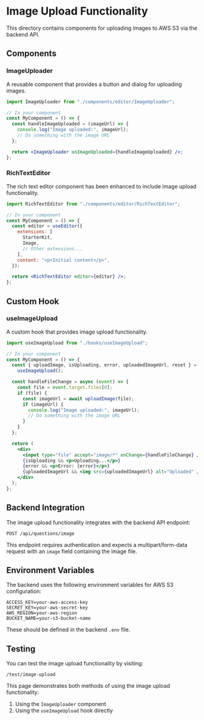 # Image Upload Functionality

This directory contains components for uploading images to AWS S3 via the backend API.

## Components

### ImageUploader

A reusable component that provides a button and dialog for uploading images.

```jsx
import ImageUploader from "./components/editor/ImageUploader";

// In your component
const MyComponent = () => {
  const handleImageUploaded = (imageUrl) => {
    console.log("Image uploaded:", imageUrl);
    // Do something with the image URL
  };

  return <ImageUploader onImageUploaded={handleImageUploaded} />;
};
```

### RichTextEditor

The rich text editor component has been enhanced to include image upload functionality.

```jsx
import RichTextEditor from "./components/editor/RichTextEditor";

// In your component
const MyComponent = () => {
  const editor = useEditor({
    extensions: [
      StarterKit,
      Image,
      // Other extensions...
    ],
    content: "<p>Initial content</p>",
  });

  return <RichTextEditor editor={editor} />;
};
```

## Custom Hook

### useImageUpload

A custom hook that provides image upload functionality.

```jsx
import useImageUpload from "./hooks/useImageUpload";

// In your component
const MyComponent = () => {
  const { uploadImage, isUploading, error, uploadedImageUrl, reset } =
    useImageUpload();

  const handleFileChange = async (event) => {
    const file = event.target.files[0];
    if (file) {
      const imageUrl = await uploadImage(file);
      if (imageUrl) {
        console.log("Image uploaded:", imageUrl);
        // Do something with the image URL
      }
    }
  };

  return (
    <div>
      <input type="file" accept="image/*" onChange={handleFileChange} />
      {isUploading && <p>Uploading...</p>}
      {error && <p>Error: {error}</p>}
      {uploadedImageUrl && <img src={uploadedImageUrl} alt="Uploaded" />}
    </div>
  );
};
```

## Backend Integration

The image upload functionality integrates with the backend API endpoint:

```
POST /api/questions/image
```

This endpoint requires authentication and expects a multipart/form-data request with an `image` field containing the image file.

## Environment Variables

The backend uses the following environment variables for AWS S3 configuration:

```
ACCESS_KEY=your-aws-access-key
SECRET_KEY=your-aws-secret-key
AWS_REGION=your-aws-region
BUCKET_NAME=your-s3-bucket-name
```

These should be defined in the backend `.env` file.

## Testing

You can test the image upload functionality by visiting:

```
/test/image-upload
```

This page demonstrates both methods of using the image upload functionality:

1. Using the `ImageUploader` component
2. Using the `useImageUpload` hook directly
